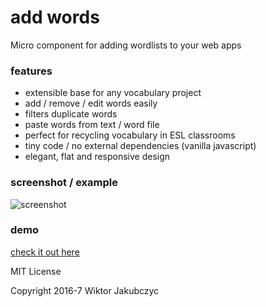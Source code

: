 # add words
Micro component for adding wordlists to your web apps

### features
- extensible base for any vocabulary project
- add / remove / edit words easily
- filters duplicate words
- paste words from text / word file 
- perfect for recycling vocabulary in ESL classrooms
- tiny code / no external dependencies (vanilla javascript)
- elegant, flat and responsive design

### screenshot / example
![screenshot](http://monolithpl.github.io/add.words/add-words.png "screenshot")

### demo
[check it out here](http://monolithpl.github.io/add.words)

MIT License

Copyright 2016-7 Wiktor Jakubczyc

